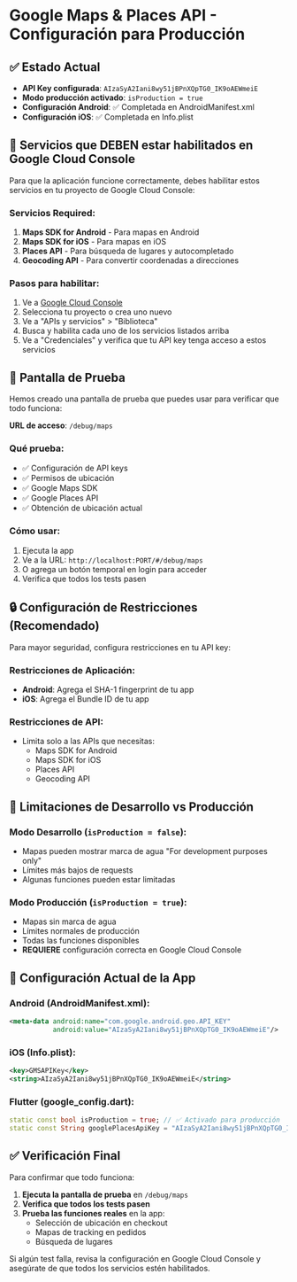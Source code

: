 # Google Maps & Places API - Configuración para Producción

## ✅ Estado Actual
- **API Key configurada**: `AIzaSyA2Iani8wy51jBPnXQpTG0_IK9oAEWmeiE`
- **Modo producción activado**: `isProduction = true`
- **Configuración Android**: ✅ Completada en AndroidManifest.xml
- **Configuración iOS**: ✅ Completada en Info.plist

## 🔧 Servicios que DEBEN estar habilitados en Google Cloud Console

Para que la aplicación funcione correctamente, debes habilitar estos servicios en tu proyecto de Google Cloud Console:

### Servicios Required:
1. **Maps SDK for Android** - Para mapas en Android
2. **Maps SDK for iOS** - Para mapas en iOS  
3. **Places API** - Para búsqueda de lugares y autocompletado
4. **Geocoding API** - Para convertir coordenadas a direcciones

### Pasos para habilitar:
1. Ve a [Google Cloud Console](https://console.cloud.google.com/)
2. Selecciona tu proyecto o crea uno nuevo
3. Ve a "APIs y servicios" > "Biblioteca"
4. Busca y habilita cada uno de los servicios listados arriba
5. Ve a "Credenciales" y verifica que tu API key tenga acceso a estos servicios

## 🧪 Pantalla de Prueba

Hemos creado una pantalla de prueba que puedes usar para verificar que todo funciona:

**URL de acceso**: `/debug/maps`

### Qué prueba:
- ✅ Configuración de API keys
- ✅ Permisos de ubicación
- ✅ Google Maps SDK
- ✅ Google Places API
- ✅ Obtención de ubicación actual

### Cómo usar:
1. Ejecuta la app
2. Ve a la URL: `http://localhost:PORT/#/debug/maps`
3. O agrega un botón temporal en login para acceder
4. Verifica que todos los tests pasen

## 🔒 Configuración de Restricciones (Recomendado)

Para mayor seguridad, configura restricciones en tu API key:

### Restricciones de Aplicación:
- **Android**: Agrega el SHA-1 fingerprint de tu app
- **iOS**: Agrega el Bundle ID de tu app

### Restricciones de API:
- Limita solo a las APIs que necesitas:
  - Maps SDK for Android
  - Maps SDK for iOS
  - Places API
  - Geocoding API

## 🚨 Limitaciones de Desarrollo vs Producción

### Modo Desarrollo (`isProduction = false`):
- Mapas pueden mostrar marca de agua "For development purposes only"
- Límites más bajos de requests
- Algunas funciones pueden estar limitadas

### Modo Producción (`isProduction = true`):
- Mapas sin marca de agua
- Límites normales de producción
- Todas las funciones disponibles
- **REQUIERE** configuración correcta en Google Cloud Console

## 📱 Configuración Actual de la App

### Android (AndroidManifest.xml):
```xml
<meta-data android:name="com.google.android.geo.API_KEY"
           android:value="AIzaSyA2Iani8wy51jBPnXQpTG0_IK9oAEWmeiE"/>
```

### iOS (Info.plist):
```xml
<key>GMSAPIKey</key>
<string>AIzaSyA2Iani8wy51jBPnXQpTG0_IK9oAEWmeiE</string>
```

### Flutter (google_config.dart):
```dart
static const bool isProduction = true; // ✅ Activado para producción
static const String googlePlacesApiKey = "AIzaSyA2Iani8wy51jBPnXQpTG0_IK9oAEWmeiE";
```

## ✅ Verificación Final

Para confirmar que todo funciona:

1. **Ejecuta la pantalla de prueba** en `/debug/maps`
2. **Verifica que todos los tests pasen**
3. **Prueba las funciones reales** en la app:
   - Selección de ubicación en checkout
   - Mapas de tracking en pedidos
   - Búsqueda de lugares

Si algún test falla, revisa la configuración en Google Cloud Console y asegúrate de que todos los servicios estén habilitados.